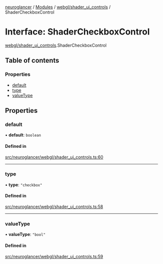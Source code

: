 [neuroglancer](../README.md) / [Modules](../modules.md) / [webgl/shader\_ui\_controls](../modules/webgl_shader_ui_controls.md) / ShaderCheckboxControl

# Interface: ShaderCheckboxControl

[webgl/shader_ui_controls](../modules/webgl_shader_ui_controls.md).ShaderCheckboxControl

## Table of contents

### Properties

- [default](webgl_shader_ui_controls.ShaderCheckboxControl.md#default)
- [type](webgl_shader_ui_controls.ShaderCheckboxControl.md#type)
- [valueType](webgl_shader_ui_controls.ShaderCheckboxControl.md#valuetype)

## Properties

### default

• **default**: `boolean`

#### Defined in

[src/neuroglancer/webgl/shader_ui_controls.ts:60](https://github.com/ActiveBrainAtlas2/neuroglancer/blob/1beb5d34/src/neuroglancer/webgl/shader_ui_controls.ts#L60)

___

### type

• **type**: ``"checkbox"``

#### Defined in

[src/neuroglancer/webgl/shader_ui_controls.ts:58](https://github.com/ActiveBrainAtlas2/neuroglancer/blob/1beb5d34/src/neuroglancer/webgl/shader_ui_controls.ts#L58)

___

### valueType

• **valueType**: ``"bool"``

#### Defined in

[src/neuroglancer/webgl/shader_ui_controls.ts:59](https://github.com/ActiveBrainAtlas2/neuroglancer/blob/1beb5d34/src/neuroglancer/webgl/shader_ui_controls.ts#L59)
